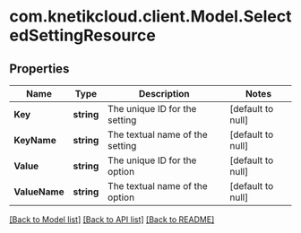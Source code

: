 # com.knetikcloud.client.Model.SelectedSettingResource
## Properties

Name | Type | Description | Notes
------------ | ------------- | ------------- | -------------
**Key** | **string** | The unique ID for the setting | [default to null]
**KeyName** | **string** | The textual name of the setting | [default to null]
**Value** | **string** | The unique ID for the option | [default to null]
**ValueName** | **string** | The textual name of the option | [default to null]

[[Back to Model list]](../README.md#documentation-for-models) [[Back to API list]](../README.md#documentation-for-api-endpoints) [[Back to README]](../README.md)

